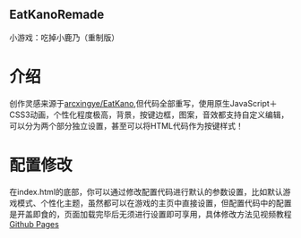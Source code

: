 ## EatKanoRemade
小游戏：吃掉小鹿乃（重制版）
# 介绍
  创作灵感来源于[arcxingye/EatKano](https://github.com/arcxingye/EatKano),但代码全部重写，使用原生JavaScript＋CSS3动画，个性化程度极高，背景，按键边框，图案，音效都支持自定义编辑，可以分为两个部分独立设置，甚至可以将HTML代码作为按键样式！
# 配置修改
  在index.html的底部，你可以通过修改配置代码进行默认的参数设置，比如默认游戏模式、个性化主题，虽然都可以在游戏的主页中直接设置，但配置代码中的配置是开盖即食的，页面加载完毕后无须进行设置即可享用，具体修改方法见视频教程
[Github Pages](https://bugteas.github.io/EatKanoRemade/index.html)
